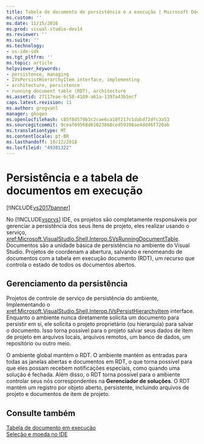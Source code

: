 ```yaml
---
title: Tabela de documento de persistência e a execução | Microsoft Docs
ms.custom: ''
ms.date: 11/15/2016
ms.prod: visual-studio-dev14
ms.reviewer: ''
ms.suite: ''
ms.technology:
- vs-ide-sdk
ms.tgt_pltfrm: ''
ms.topic: article
helpviewer_keywords:
- persistence, managing
- IVsPersistHierarchyItem interface, implementing
- architecture, persistence
- running document table (RDT), architecture
ms.assetid: 27117eae-6c58-4189-a61a-1397a43b5ecf
caps.latest.revision: 11
ms.author: gregvanl
manager: ghogen
ms.openlocfilehash: c85f8d579b3c2cae6ca10f217c1dabd72dfc3a53
ms.sourcegitcommit: 9ceaf69568d61023868ced59108ae4dd46f720ab
ms.translationtype: MT
ms.contentlocale: pt-BR
ms.lasthandoff: 10/12/2018
ms.locfileid: "49301322"
---
```

# <a name="persistence-and-the-running-document-table"></a>Persistência e a tabela de documentos em execução
[!INCLUDE[vs2017banner](../../includes/vs2017banner.md)]

No [!INCLUDE[vsprvs](../../includes/vsprvs-md.md)] IDE, os projetos são completamente responsáveis por gerenciar a persistência dos seus itens de projeto, eles realizar usando o serviço, <xref:Microsoft.VisualStudio.Shell.Interop.SVsRunningDocumentTable>. Documentos são a unidade básica de persistência no ambiente do Visual Studio. Projetos de coordenam a abertura, salvando e renomeando de documentos com a tabela em execução documento (RDT), um recurso que controla o estado de todos os documentos abertos.  
  
## <a name="managing-persistence"></a>Gerenciamento da persistência  
 Projetos de controle de serviço de persistência do ambiente, Implementando o <xref:Microsoft.VisualStudio.Shell.Interop.IVsPersistHierarchyItem> interface. Enquanto o ambiente nunca diretamente solicita um documento para persistir em si, ele solicita o projeto proprietário (ou hierarquia) para salvar o documento. Isso torna possível para o projeto salvar seus dados de item de projeto em arquivos locais, arquivos remotos, um banco de dados, um repositório ou outro meio.  
  
 O ambiente global mantém o RDT. O ambiente mantém as entradas para todas as janelas abertas e documentos em RDT, o que torna possível para que eles possam recebem notificações especiais, como quando uma solução é fechada. Além disso, o RDT torna possível para o ambiente controlar seus nós correspondentes na **Gerenciador de soluções**. O RDT mantém um registro por objeto aberto, persistente, incluindo arquivos de projeto e documentos de item de projeto.  
  
## <a name="see-also"></a>Consulte também  
 [Tabela de documento em execução](../../extensibility/internals/running-document-table.md)   
 [Seleção e moeda no IDE](../../extensibility/internals/selection-and-currency-in-the-ide.md)

